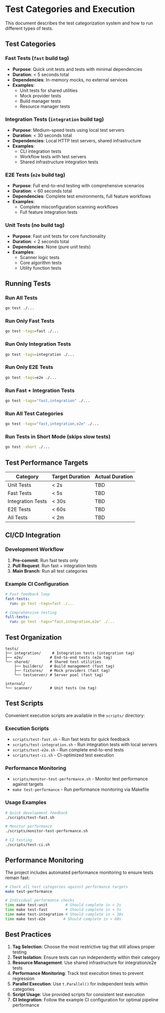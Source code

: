 # Test Categories and Execution

This document describes the test categorization system and how to run different types of tests.

## Test Categories

### Fast Tests (`fast` build tag)
- **Purpose**: Quick unit tests and tests with minimal dependencies
- **Duration**: < 5 seconds total
- **Dependencies**: In-memory mocks, no external services
- **Examples**: 
  - Unit tests for shared utilities
  - Mock provider tests
  - Build manager tests
  - Resource manager tests

### Integration Tests (`integration` build tag)
- **Purpose**: Medium-speed tests using local test servers
- **Duration**: < 30 seconds total
- **Dependencies**: Local HTTP test servers, shared infrastructure
- **Examples**:
  - CLI integration tests
  - Workflow tests with test servers
  - Shared infrastructure integration tests

### E2E Tests (`e2e` build tag)
- **Purpose**: Full end-to-end testing with comprehensive scenarios
- **Duration**: < 60 seconds total
- **Dependencies**: Complete test environments, full feature workflows
- **Examples**:
  - Complete misconfiguration scanning workflows
  - Full feature integration tests

### Unit Tests (no build tag)
- **Purpose**: Fast unit tests for core functionality
- **Duration**: < 2 seconds total
- **Dependencies**: None (pure unit tests)
- **Examples**:
  - Scanner logic tests
  - Core algorithm tests
  - Utility function tests

## Running Tests

### Run All Tests
```bash
go test ./...
```

### Run Only Fast Tests
```bash
go test -tags=fast ./...
```

### Run Only Integration Tests
```bash
go test -tags=integration ./...
```

### Run Only E2E Tests
```bash
go test -tags=e2e ./...
```

### Run Fast + Integration Tests
```bash
go test -tags="fast,integration" ./...
```

### Run All Test Categories
```bash
go test -tags="fast,integration,e2e" ./...
```

### Run Tests in Short Mode (skips slow tests)
```bash
go test -short ./...
```

## Test Performance Targets

| Category | Target Duration | Actual Duration |
|----------|----------------|-----------------|
| Unit Tests | < 2s | TBD |
| Fast Tests | < 5s | TBD |
| Integration Tests | < 30s | TBD |
| E2E Tests | < 60s | TBD |
| All Tests | < 2m | TBD |

## CI/CD Integration

### Development Workflow
1. **Pre-commit**: Run fast tests only
2. **Pull Request**: Run fast + integration tests
3. **Main Branch**: Run all test categories

### Example CI Configuration
```yaml
# Fast feedback loop
fast-tests:
  run: go test -tags=fast ./...

# Comprehensive testing
full-tests:
  run: go test -tags="fast,integration,e2e" ./...
```

## Test Organization

```
tests/
├── integration/     # Integration tests (integration tag)
├── e2e/            # End-to-end tests (e2e tag)
└── shared/         # Shared test utilities
    ├── builders/   # Build management (fast tag)
    ├── fixtures/   # Mock providers (fast tag)
    └── testserver/ # Server pool (fast tag)

internal/
└── scanner/        # Unit tests (no tag)
```

## Test Scripts

Convenient execution scripts are available in the `scripts/` directory:

### Execution Scripts
- `scripts/test-fast.sh` - Run fast tests for quick feedback
- `scripts/test-integration.sh` - Run integration tests with local servers
- `scripts/test-e2e.sh` - Run complete end-to-end tests
- `scripts/test-ci.sh` - CI-optimized test execution

### Performance Monitoring
- `scripts/monitor-test-performance.sh` - Monitor test performance against targets
- `make test-performance` - Run performance monitoring via Makefile

### Usage Examples
```bash
# Quick development feedback
./scripts/test-fast.sh

# Monitor performance
./scripts/monitor-test-performance.sh

# CI testing
./scripts/test-ci.sh
```

## Performance Monitoring

The project includes automated performance monitoring to ensure tests remain fast:

```bash
# Check all test categories against performance targets
make test-performance

# Individual performance checks
time make test-unit        # Should complete in < 2s
time make test-fast        # Should complete in < 5s
time make test-integration # Should complete in < 30s
time make test-e2e        # Should complete in < 60s
```

## Best Practices

1. **Tag Selection**: Choose the most restrictive tag that still allows proper testing
2. **Test Isolation**: Ensure tests can run independently within their category
3. **Resource Management**: Use shared infrastructure for integration/e2e tests
4. **Performance Monitoring**: Track test execution times to prevent regression
5. **Parallel Execution**: Use `t.Parallel()` for independent tests within categories
6. **Script Usage**: Use provided scripts for consistent test execution
7. **CI Integration**: Follow the example CI configuration for optimal pipeline performance